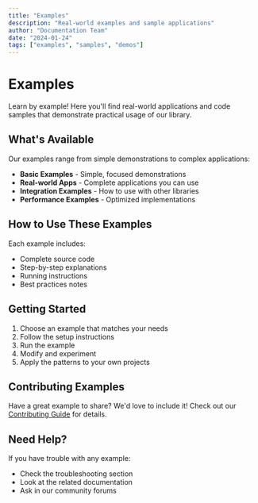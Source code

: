 ```yaml
---
title: "Examples"
description: "Real-world examples and sample applications"
author: "Documentation Team"
date: "2024-01-24"
tags: ["examples", "samples", "demos"]
---
```


# Examples

Learn by example! Here you'll find real-world applications and code samples that demonstrate practical usage of our library.

## What's Available

Our examples range from simple demonstrations to complex applications:

- **Basic Examples** - Simple, focused demonstrations
- **Real-world Apps** - Complete applications you can use
- **Integration Examples** - How to use with other libraries
- **Performance Examples** - Optimized implementations

## How to Use These Examples

Each example includes:
- Complete source code
- Step-by-step explanations
- Running instructions
- Best practices notes

## Getting Started

1. Choose an example that matches your needs
2. Follow the setup instructions
3. Run the example
4. Modify and experiment
5. Apply the patterns to your own projects

## Contributing Examples

Have a great example to share? We'd love to include it! Check out our [Contributing Guide](../contributing) for details.

## Need Help?

If you have trouble with any example:
- Check the troubleshooting section
- Look at the related documentation
- Ask in our community forums 